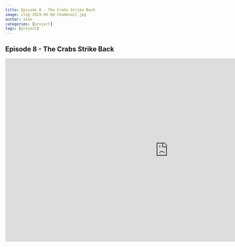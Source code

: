 ```yaml
---
title: Episode 8 - The Crabs Strike Back
image: vlog-2019-09-04-thumbnail.jpg
author: alex
categories: [project]
tags: [project]
---
```


## Episode 8 - The Crabs Strike Back

<iframe width="1036" height="583" src="https://www.youtube.com/embed/hQr47RuPz20" frameborder="0" allow="accelerometer; autoplay; encrypted-media; gyroscope; picture-in-picture" allowfullscreen data-uk-responsive></iframe>
